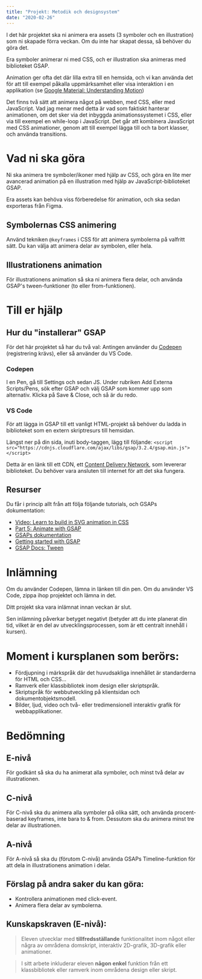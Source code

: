 ```yaml
---
title: "Projekt: Metodik och designsystem"
date: "2020-02-26"
---
```



I det här projektet ska ni animera era assets (3 symboler och en illustration) som ni skapade förra veckan. Om du inte har skapat dessa, så behöver du göra det.

Era symboler animerar ni med CSS, och er illustration ska animeras med biblioteket GSAP.

Animation ger ofta det där lilla extra till en hemsida, och vi kan använda det för att till exempel påkalla uppmärksamhet eller visa interaktion i en applikation (se [Google Material: Understanding Motion](https://material.io/design/motion/))

Det finns två sätt att animera något på webben, med CSS, eller med JavaScript. Vad jag menar med detta är vad som faktiskt hanterar animationen, om det sker via det inbyggda animationssystemet i CSS, eller via till exempel en while-loop i JavaScript.
Det går att kombinera JavaScript med CSS animationer, genom att till exempel lägga till och ta bort klasser, och använda transitions.

# Vad ni ska göra
Ni ska animera tre symboler/ikoner med hjälp av CSS, och göra en lite mer avancerad animation på en illustration med hjälp av JavaScript-biblioteket GSAP.

Era assets kan behöva viss förberedelse för animation, och ska sedan exporteras från Figma.

## Symbolernas CSS animering
Använd tekniken `@keyframes` i CSS för att animera symbolerna på valfritt sätt. Du kan välja att animera delar av symbolen, eller hela.

## Illustrationens animation
För illustrationens animation så ska ni animera flera delar, och använda GSAP's tween-funktioner (to eller from-funktionen).

# Till er hjälp

## Hur du "installerar" GSAP
För det här projektet så har du två val: Antingen använder du [Codepen](https://codepen.io/pen) (registrering krävs), eller så använder du VS Code.

### Codepen
I en Pen, gå till Settings och sedan JS. Under rubriken Add Externa Scripts/Pens, sök efter GSAP och välj GSAP som kommer upp som alternativ. Klicka på Save & Close, och så är du redo.

### VS Code
För att lägga in GSAP till ett vanligt HTML-projekt så behöver du ladda in biblioteket som en extern skriptresurs till hemsidan.

Längst ner på din sida, inuti body-taggen, lägg till följande: `<script src="https://cdnjs.cloudflare.com/ajax/libs/gsap/3.2.4/gsap.min.js"></script>`

Detta är en länk till ett CDN, ett [Content Delivery Network](https://www.ipeer.se/fordelar-cdn.php), som levererar biblioteket. Du behöver vara ansluten till internet för att det ska fungera.

## Resurser
Du får i princip allt från att följa följande tutorials, och GSAPs dokumentation:

- [Video: Learn to build in SVG animation in CSS](https://www.youtube.com/watch?v=gWai7fYp9PY)
- [Part 5: Animate with GSAP](https://www.youtube.com/watch?v=4XJ8yS0zpa4)
- [GSAPs dokumentation](https://greensock.com/docs/)
- [Getting started with GSAP](https://greensock.com/get-started/)
- [GSAP Docs: Tween](https://greensock.com/docs/v3/GSAP/Tween)

# Inlämning
Om du använder Codepen, lämna in länken till din pen. Om du använder VS Code, zippa ihop projektet och lämna in det.

Ditt projekt ska vara inlämnat innan veckan är slut.

Sen inlämning påverkar betyget negativt (betyder att du inte planerat din tid, vilket är en del av utvecklingsprocessen, som är ett centralt innehåll i kursen).

# Moment i kursplanen som berörs:

- Fördjupning i märkspråk där det huvudsakliga innehållet är standarderna för HTML och CSS...
- Ramverk eller klassbibliotek inom design eller skriptspråk.
- Skriptspråk för webbutveckling på klientsidan och dokumentobjektsmodell.
- Bilder, ljud, video och två- eller tredimensionell interaktiv grafik för webbapplikationer.

# Bedömning

## E-nivå
För godkänt så ska du ha animerat alla symboler, och minst två delar av illustrationen.

## C-nivå
För C-nivå ska du animera alla symboler på olika sätt, och använda procent-baserad keyframes, inte bara to & from.
Dessutom ska du animera minst tre delar av illustrationen.

## A-nivå
För A-nivå så ska du (förutom C-nivå) använda GSAPs Timeline-funktion för att dela in illustrationens animation i delar.

## Förslag på andra saker du kan göra:
- Kontrollera animationen med click-event.
- Animera flera delar av symbolerna.

## Kunskapskraven (E-nivå):

> Eleven utvecklar med **tillfredsställande** funktionalitet inom något eller några av områdena domskript, interaktiv 2D-grafik, 3D-grafik eller animationer.

> I sitt arbete inkluderar eleven **någon enkel** funktion från ett klassbibliotek eller ramverk inom områdena design eller skript.
